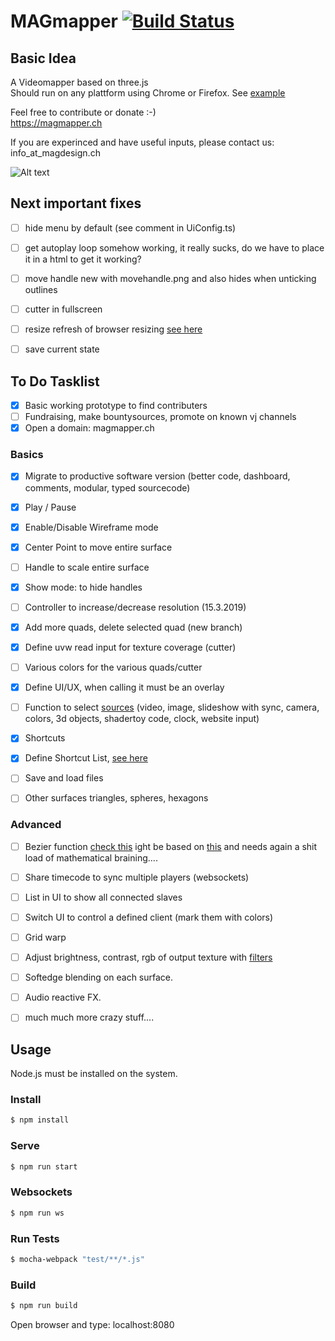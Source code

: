 
# MAGmapper  [![Build Status](https://travis-ci.org/magdesign/MAGmapper.svg?branch=master)](https://travis-ci.org/magdesign/MAGmapper)


## Basic Idea
A Videomapper based on three.js</br>
Should run on any plattform using Chrome or Firefox.
See [example](https://mapper.jku.one/)

Feel free to contribute or donate :-)</br>
https://magmapper.ch</br>

If you are experinced and have useful inputs, please contact us: info_at_magdesign.ch

![Alt text](https://github.com/magdesign/MAGmapper/blob/master/doc/Layout/Layout_01_MappingMode.png?raw=true "Optional Title")

## Next important fixes

- [ ] hide menu by default (see comment in UiConfig.ts)
- [ ] get autoplay loop somehow working, it really sucks, do we have to place it in a html to get it working?
- [ ] move handle new with movehandle.png and also hides when unticking outlines 
- [ ] cutter in fullscreen
- [ ] resize refresh of browser resizing [see here](https://stackoverflow.com/questions/20290402/three-js-resizing-canvas)
- [ ] save current state


## To Do Tasklist

- [x] Basic working prototype to find contributers
- [ ] Fundraising, make bountysources, promote on known vj channels
- [x] Open a domain: magmapper.ch

### Basics
- [x] Migrate to productive software version (better code, dashboard, comments, modular, typed sourcecode)
- [x] Play / Pause
- [x] Enable/Disable Wireframe mode
- [x] Center Point to move entire surface
- [ ] Handle to scale entire surface
- [x] Show mode: to hide handles
- [ ] Controller to increase/decrease resolution (15.3.2019)
- [x] Add more quads, delete selected quad (new branch)
- [x] Define uvw read input for texture coverage (cutter)
- [ ] Various colors for the various quads/cutter
- [x] Define UI/UX, when calling it must be an overlay
- [ ] Function to select [sources](https://threejs.org/docs/#api/textures/VideoTexture) (video, image, slideshow with sync, camera, colors, 3d objects, shadertoy code, clock, website input)
- [X] Shortcuts
- [x] Define Shortcut List, [see here](https://github.com/magdesign/MAGmapper/blob/master/doc/Keymap.md)
- [ ] Save and load files
- [ ] Other surfaces triangles, spheres, hexagons


### Advanced
- [ ] Bezier function [check this](https://computergraphics.stackexchange.com/questions/3764/apply-distortion-to-b%C3%A9zier-surface?answertab=votes#tab-top) ight be based on [this](https://pomax.github.io/bezierjs/) and needs again a shit load of mathematical braining....
- [ ] Share timecode to sync multiple players (websockets)
- [ ] List in UI to show all connected slaves
- [ ] Switch UI to control a defined client (mark them with colors)
- [ ] Grid warp
- [ ] Adjust brightness, contrast, rgb of output texture with [filters](https://threejs.org/examples/?q=filt#webgl_materials_texture_filters)
- [ ] Softedge blending on each surface.
- [ ] Audio reactive FX.

- [ ] much much more crazy stuff....



## Usage

Node.js must be installed on the system.

### Install
```sh
$ npm install
```

### Serve
```sh
$ npm run start
```

### Websockets
```sh
$ npm run ws
```


### Run Tests
```sh
$ mocha-webpack "test/**/*.js"
```


### Build
```sh
$ npm run build
```

Open browser and type: localhost:8080
